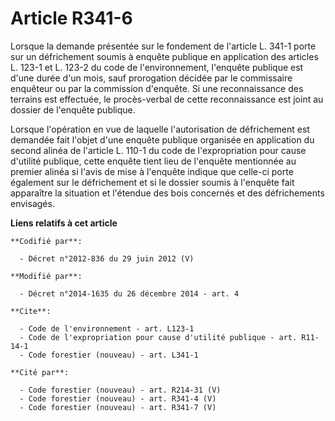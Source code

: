 # Article R341-6

Lorsque la demande présentée sur le fondement de l'article L. 341-1 porte sur un défrichement soumis à enquête publique en
application des articles L. 123-1 et L. 123-2 du code de l'environnement, l'enquête publique est d'une durée d'un mois, sauf
prorogation décidée par le commissaire enquêteur ou par la commission d'enquête. Si une reconnaissance des terrains est
effectuée, le procès-verbal de cette reconnaissance est joint au dossier de l'enquête publique. 

Lorsque l'opération en vue de laquelle l'autorisation de défrichement est demandée fait l'objet d'une enquête publique
organisée en application du second alinéa de l'article L. 110-1 du code de l'expropriation pour cause d'utilité publique,
cette enquête tient lieu de l'enquête mentionnée au premier alinéa si l'avis de mise à l'enquête indique que celle-ci porte
également sur le défrichement et si le dossier soumis à l'enquête fait apparaître la situation et l'étendue des bois
concernés et des défrichements envisagés.

**Liens relatifs à cet article**

	**Codifié par**:

	  - Décret n°2012-836 du 29 juin 2012 (V)

	**Modifié par**:

	  - Décret n°2014-1635 du 26 décembre 2014 - art. 4

	**Cite**:

	  - Code de l'environnement - art. L123-1
	  - Code de l'expropriation pour cause d'utilité publique - art. R11-14-1
	  - Code forestier (nouveau) - art. L341-1

	**Cité par**:

	  - Code forestier (nouveau) - art. R214-31 (V)
	  - Code forestier (nouveau) - art. R341-4 (V)
	  - Code forestier (nouveau) - art. R341-7 (V)
